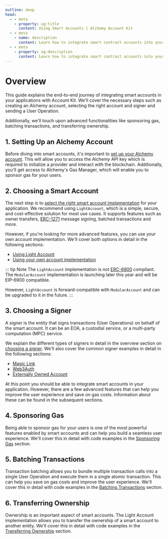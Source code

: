 ```yaml
---
outline: deep
head:
  - - meta
    - property: og:title
      content: Using Smart Accounts | Alchemy Account Kit
  - - meta
    - name: description
      content: Learn how to integrate smart contract accounts into your applications with Account Kit.
  - - meta
    - property: og:description
      content: Learn how to integrate smart contract accounts into your applications with Account Kit.
---
```


# Overview

This guide explains the end-to-end journey of integrating smart accounts in your applications with Account Kit. We'll cover the necessary steps such as creating an Alchemy account, selecting the right account and signer and sending a User Operation. 

Additionally, we'll touch upon advanced functionalities like sponsoring gas, batching transactions, and transferring ownership.

## 1. Setting Up an Alchemy Account

Before diving into smart accounts, it's important to [set up your Alchemy account](https://auth.alchemy.com/signup). This will allow you to access the Alchemy API key which is required to initialize a provider and interact with the blockchain. Additionally, you'll get access to Alchemy's Gas Manager, which will enable you to sponsor gas for your users.

## 2. Choosing a Smart Account

The next step is to [select the right smart account implementation](/smart-accounts/accounts/overview) for your application. We recommend using `LightAccount`, which is a simple, secure, and cost-effective solution for most use cases. It supports features such as owner transfers, [ERC-1271](https://eips.ethereum.org/EIPS/eip-1271) message signing, batched transactions and more. 

However, if you're looking for more advanced features, you can use your own account implementation. We'll cover both options in detail in the following sections:

- [Using Light Account](accounts/light-account)
- [Using your own account implementation](accounts/using-your-own)

::: tip Note
The `LightAccount` implementation is not [ERC-6900](/erc-6900) compliant. The `ModularAccount` implementation is launching later this year and will be EIP-6900 compatible. 

However, `LightAccount` is forward-compatible with `ModularAccount` and can be upgraded to it in the future.
:::

## 3. Choosing a Signer

A signer is the entity that signs transactions (User Operations) on behalf of the smart account. It can be an EOA, a custodial service, or a multi-party computation (MPC) service. 

We explain the different types of signers in detail in the overview section on [choosing a signer](signers/overview). We'll also cover the common signer examples in detail in the following sections:

- [Magic Link](signers/magic-link)
- [Web3Auth](signers/web3auth)
- [Externally Owned Account](signers/eoa)

At this point you should be able to integrate smart accounts in your application. However, there are a few advanced features that can help you improve the user experience and save on gas costs. Information about these can be found in the subsequent sections.

## 4. Sponsoring Gas

Being able to sponsor gas for your users is one of the most powerful features enabled by smart accounts and can help you build a seamless user experience. We'll cover this in detail with code examples in the [Sponsoring Gas](sponsoring-gas) section.

## 5. Batching Transactions

Transaction batching allows you to bundle multiple transaction calls into a single User Operation and execute them in a single atomic transaction. This can help you save on gas costs and improve the user experience. We'll cover this in detail with code examples in the [Batching Transactions](batching-transactions) section.

## 6. Transferring Ownership

Ownership is an important aspect of smart accounts. The Light Account implementation allows you to transfer the ownership of a smart account to another entity. We'll cover this in detail with code examples in the [Transferring Ownership](transferring-ownership) section.
